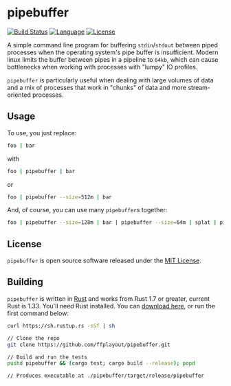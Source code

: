 # pipebuffer
[![Build Status](https://travis-ci.org/tfenne/pipebuffer.svg?branch=master)](https://travis-ci.org/tfenne/pipebuffer)
[![Language](http://img.shields.io/badge/language-rust-blue.svg)](http://www.rust-lang.org/)
[![License](https://img.shields.io/badge/license-MIT-A31F34.svg)](LICENSE)

A simple command line program for buffering `stdin`/`stdout` between piped processes when the operating system's pipe buffer is insufficient.  Modern linux limits the buffer between pipes in a pipeline to `64kb`, which can cause bottlenecks when working with processes with "lumpy" IO profiles.

`pipebuffer` is particularly useful when dealing with large volumes of data and a mix of processes that work in "chunks" of data and more stream-oriented processes.

## Usage

To use, you just replace:
```bash
foo | bar
```
with
```bash
foo | pipebuffer | bar
```
or 
```bash
foo | pipebuffer --size=512m | bar
```

And, of course, you can use many `pipebuffer`s together:
```bash
foo | pipebuffer --size=128m | bar | pipebuffer --size=64m | splat | pipebuffer --size=1g | whee
```

## License

`pipebuffer` is open source software released under the [MIT License](LICENSE).

## Building

`pipebuffer` is written in [Rust](https://www.rust-lang.org/) and works from Rust 1.7 or greater, current Rust is 1.33.  You'll need Rust installed.  You can [download here](https://www.rust-lang.org/downloads.html), or run the first command below:

```bash
curl https://sh.rustup.rs -sSf | sh

// Clone the repo
git clone https://github.com/ffplayout/pipebuffer.git

// Build and run the tests
pushd pipebuffer && (cargo test; cargo build --release); popd

// Produces executable at ./pipebuffer/target/release/pipebuffer
```

